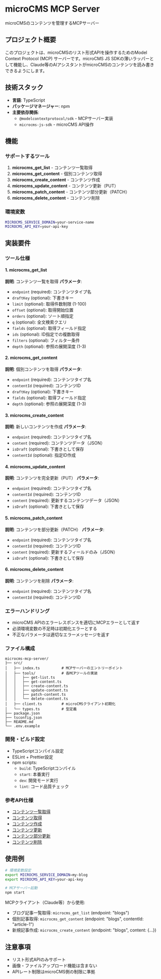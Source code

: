 # microCMS MCP Server

microCMSのコンテンツを管理するMCPサーバー

## プロジェクト概要

このプロジェクトは、microCMSのリスト形式APIを操作するためのModel Context Protocol (MCP) サーバーです。microCMS JS SDKの薄いラッパーとして機能し、Claude等のAIアシスタントがmicroCMSのコンテンツを読み書きできるようにします。

## 技術スタック

- **言語**: TypeScript
- **パッケージマネージャー**: npm
- **主要依存関係**:
  - `@modelcontextprotocol/sdk` - MCPサーバー実装
  - `microcms-js-sdk` - microCMS API操作

## 機能

### サポートするツール

1. **microcms_get_list** - コンテンツ一覧取得
2. **microcms_get_content** - 個別コンテンツ取得
3. **microcms_create_content** - コンテンツ作成
4. **microcms_update_content** - コンテンツ更新（PUT）
5. **microcms_patch_content** - コンテンツ部分更新（PATCH）
6. **microcms_delete_content** - コンテンツ削除

### 環境変数

```bash
MICROCMS_SERVICE_DOMAIN=your-service-name
MICROCMS_API_KEY=your-api-key
```

## 実装要件

### ツール仕様

#### 1. microcms_get_list
**説明**: コンテンツ一覧を取得
**パラメータ**:
- `endpoint` (required): コンテンツタイプ名
- `draftKey` (optional): 下書きキー
- `limit` (optional): 取得件数制限 (1-100)
- `offset` (optional): 取得開始位置
- `orders` (optional): ソート順指定
- `q` (optional): 全文検索クエリ
- `fields` (optional): 取得フィールド指定
- `ids` (optional): ID指定での複数取得
- `filters` (optional): フィルター条件
- `depth` (optional): 参照の展開深度 (1-3)

#### 2. microcms_get_content
**説明**: 個別コンテンツを取得
**パラメータ**:
- `endpoint` (required): コンテンツタイプ名
- `contentId` (required): コンテンツID
- `draftKey` (optional): 下書きキー
- `fields` (optional): 取得フィールド指定
- `depth` (optional): 参照の展開深度 (1-3)

#### 3. microcms_create_content
**説明**: 新しいコンテンツを作成
**パラメータ**:
- `endpoint` (required): コンテンツタイプ名
- `content` (required): コンテンツデータ（JSON）
- `isDraft` (optional): 下書きとして保存
- `contentId` (optional): 指定ID作成

#### 4. microcms_update_content
**説明**: コンテンツを完全更新（PUT）
**パラメータ**:
- `endpoint` (required): コンテンツタイプ名
- `contentId` (required): コンテンツID
- `content` (required): 更新するコンテンツデータ（JSON）
- `isDraft` (optional): 下書きとして保存

#### 5. microcms_patch_content
**説明**: コンテンツを部分更新（PATCH）
**パラメータ**:
- `endpoint` (required): コンテンツタイプ名
- `contentId` (required): コンテンツID
- `content` (required): 更新するフィールドのみ（JSON）
- `isDraft` (optional): 下書きとして保存

#### 6. microcms_delete_content
**説明**: コンテンツを削除
**パラメータ**:
- `endpoint` (required): コンテンツタイプ名
- `contentId` (required): コンテンツID

### エラーハンドリング

- microCMS APIのエラーレスポンスを適切にMCPエラーとして返す
- 必須環境変数の不足時は初期化エラーとする
- 不正なパラメータは適切なエラーメッセージを返す

### ファイル構成

```
microcms-mcp-server/
├── src/
│   ├── index.ts          # MCPサーバーのエントリーポイント
│   ├── tools/            # 各MCPツールの実装
│   │   ├── get-list.ts
│   │   ├── get-content.ts
│   │   ├── create-content.ts
│   │   ├── update-content.ts
│   │   ├── patch-content.ts
│   │   └── delete-content.ts
│   ├── client.ts         # microCMSクライアント初期化
│   └── types.ts          # 型定義
├── package.json
├── tsconfig.json
├── README.md
└── .env.example
```

### 開発・ビルド設定

- TypeScriptコンパイル設定
- ESLint + Prettier設定
- npm scripts:
  - `build`: TypeScriptコンパイル
  - `start`: 本番実行
  - `dev`: 開発モード実行
  - `lint`: コード品質チェック

### 参考API仕様

- [コンテンツ一覧取得](https://document.microcms.io/content-api/get-list-contents)
- [コンテンツ取得](https://document.microcms.io/content-api/get-content)
- [コンテンツ作成](https://document.microcms.io/content-api/post-content)
- [コンテンツ更新](https://document.microcms.io/content-api/put-content)
- [コンテンツ部分更新](https://document.microcms.io/content-api/patch-content)
- [コンテンツ削除](https://document.microcms.io/content-api/delete-content)

## 使用例

```bash
# 環境変数設定
export MICROCMS_SERVICE_DOMAIN=my-blog
export MICROCMS_API_KEY=your-api-key

# MCPサーバー起動
npm start
```

MCPクライアント（Claude等）から使用:
- ブログ記事一覧取得: `microcms_get_list` (endpoint: "blogs")
- 個別記事取得: `microcms_get_content` (endpoint: "blogs", contentId: "article-1")
- 新規記事作成: `microcms_create_content` (endpoint: "blogs", content: {...})

## 注意事項

- リスト形式APIのみサポート
- 画像・ファイルアップロード機能は含まない
- APIレート制限はmicroCMS側の制限に準拠